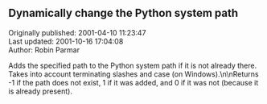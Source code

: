 ## Dynamically change the Python system path  
Originally published: 2001-04-10 11:23:47  
Last updated: 2001-10-16 17:04:08  
Author: Robin Parmar  
  
Adds the specified path to the Python system path if it is not already there. Takes into account terminating slashes and case (on Windows).\n\nReturns -1 if the path does not exist, 1 if it was added, and 0 if it was not (because it is already present).